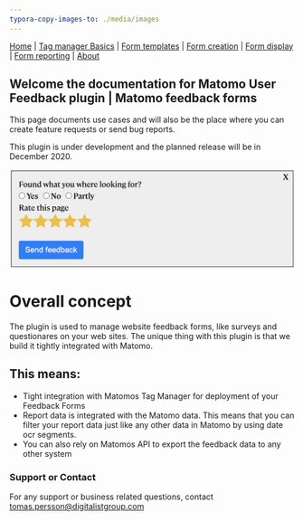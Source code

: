 ```yaml
---
typora-copy-images-to: ./media/images
---
```


[Home](./index.md) | [Tag manager Basics](./tag-manager-basics.md) | [Form templates](./form-templates.md) | [Form creation](./form-creation.md) | [Form display](./form-display.md) | [Form reporting](./form-reporting.md) | [About](./about.md)

## Welcome the documentation for Matomo User Feedback plugin | Matomo feedback forms

This page documents use cases and will also be the place where you can create feature requests or send bug reports. 

This plugin is under development and the planned release will be in December 2020.

![form-example-stars-and-radio](/media/images/form-example-stars-and-radio.png)

# Overall concept
The plugin is used to manage website feedback forms, like surveys and questionares on your web sites.
The unique thing with this plugin is that we build it tightly integrated with Matomo.

## This means:
- Tight integration with Matomos Tag Manager for deployment of your Feedback Forms
- Report data is integrated with the Matomo data. This means that you can filter your report data just like any other data in Matomo by using date ocr segments.
- You can also rely on Matomos API to export the feedback data to any other system


### Support or Contact
For any support or business related questions, contact tomas.persson@digitalistgroup.com
